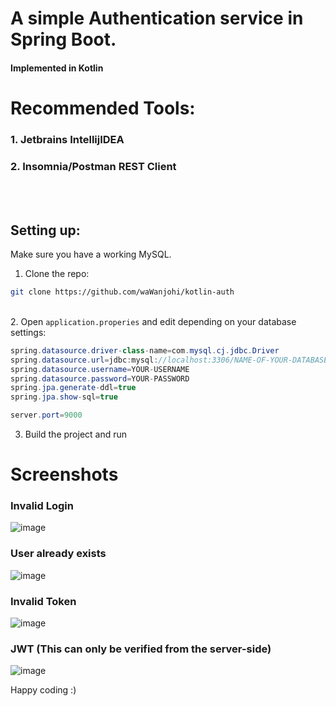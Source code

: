 # A simple Authentication service in Spring Boot.
#### Implemented in Kotlin 

# Recommended Tools:
  ### 1. Jetbrains IntellijIDEA
  ### 2. Insomnia/Postman REST Client
  <br><br>
## Setting up:
Make sure you have a working MySQL.
1. Clone the repo:
```bash
git clone https://github.com/waWanjohi/kotlin-auth
```
<br>
2. Open  <code>application.properies</code>  and edit depending on your database settings:

```java
spring.datasource.driver-class-name=com.mysql.cj.jdbc.Driver
spring.datasource.url=jdbc:mysql://localhost:3306/NAME-OF-YOUR-DATABASE
spring.datasource.username=YOUR-USERNAME
spring.datasource.password=YOUR-PASSWORD
spring.jpa.generate-ddl=true
spring.jpa.show-sql=true

server.port=9000
```
3. Build the project and run


# Screenshots
### Invalid Login
![image](https://user-images.githubusercontent.com/31609389/144047806-86d6f023-fda9-470f-9065-9412a764bf4a.png)


### User already exists
![image](https://user-images.githubusercontent.com/31609389/144047908-459e006c-d85e-413c-a291-1b381b349228.png)

### Invalid Token
![image](https://user-images.githubusercontent.com/31609389/144048117-a6fb13fe-6b94-439f-baf8-d696d7f9eebe.png)

### JWT (This can only be verified from the server-side)
![image](https://user-images.githubusercontent.com/31609389/144048380-c40ea632-888f-4d5a-bcac-1dc8b0e69b79.png)

Happy coding :)
